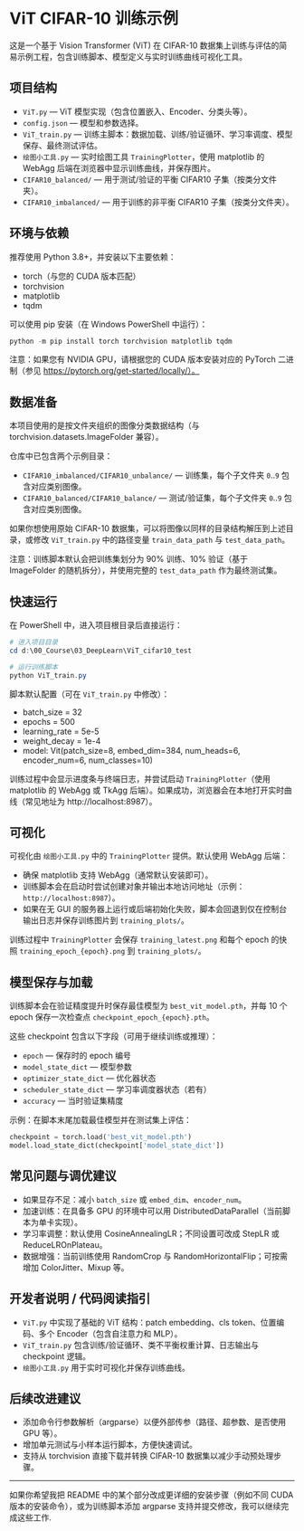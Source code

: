 # ViT CIFAR-10 训练示例

这是一个基于 Vision Transformer (ViT) 在 CIFAR-10 数据集上训练与评估的简易示例工程，包含训练脚本、模型定义与实时训练曲线可视化工具。

## 项目结构

- `ViT.py` — ViT 模型实现（包含位置嵌入、Encoder、分类头等）。
- `config.json` — 模型和参数选择。
- `ViT_train.py` — 训练主脚本：数据加载、训练/验证循环、学习率调度、模型保存、最终测试评估。
- `绘图小工具.py` — 实时绘图工具 `TrainingPlotter`，使用 matplotlib 的 WebAgg 后端在浏览器中显示训练曲线，并保存图片。
- `CIFAR10_balanced/` — 用于测试/验证的平衡 CIFAR10 子集（按类分文件夹）。
- `CIFAR10_imbalanced/` — 用于训练的非平衡 CIFAR10 子集（按类分文件夹）。

## 环境与依赖

推荐使用 Python 3.8+，并安装以下主要依赖：

- torch（与您的 CUDA 版本匹配）
- torchvision
- matplotlib
- tqdm

可以使用 pip 安装（在 Windows PowerShell 中运行）：

```powershell
python -m pip install torch torchvision matplotlib tqdm
```

注意：如果您有 NVIDIA GPU，请根据您的 CUDA 版本安装对应的 PyTorch 二进制（参见 https://pytorch.org/get-started/locally/）。

## 数据准备

本项目使用的是按文件夹组织的图像分类数据结构（与 torchvision.datasets.ImageFolder 兼容）。

仓库中已包含两个示例目录：

- `CIFAR10_imbalanced/CIFAR10_unbalance/` — 训练集，每个子文件夹 `0`..`9` 包含对应类别图像。
- `CIFAR10_balanced/CIFAR10_balance/` — 测试/验证集，每个子文件夹 `0`..`9` 包含对应类别图像。

如果你想使用原始 CIFAR-10 数据集，可以将图像以同样的目录结构解压到上述目录，或修改 `ViT_train.py` 中的路径变量 `train_data_path` 与 `test_data_path`。

注意：训练脚本默认会把训练集划分为 90% 训练、10% 验证（基于 ImageFolder 的随机拆分），并使用完整的 `test_data_path` 作为最终测试集。

## 快速运行

在 PowerShell 中，进入项目根目录后直接运行：

```powershell
# 进入项目目录
cd d:\00_Course\03_DeepLearn\ViT_cifar10_test

# 运行训练脚本
python ViT_train.py
```

脚本默认配置（可在 `ViT_train.py` 中修改）：

- batch_size = 32
- epochs = 500
- learning_rate = 5e-5
- weight_decay = 1e-4
- model: Vit(patch_size=8, embed_dim=384, num_heads=6, encoder_num=6, num_classes=10)

训练过程中会显示进度条与终端日志，并尝试启动 `TrainingPlotter`（使用 matplotlib 的 WebAgg 或 TkAgg 后端）。如果成功，浏览器会在本地打开实时曲线（常见地址为 http://localhost:8987）。

## 可视化

可视化由 `绘图小工具.py` 中的 `TrainingPlotter` 提供。默认使用 WebAgg 后端：

- 确保 matplotlib 支持 WebAgg（通常默认安装即可）。
- 训练脚本会在启动时尝试创建对象并输出本地访问地址（示例：`http://localhost:8987`）。
- 如果在无 GUI 的服务器上运行或后端初始化失败，脚本会回退到仅在控制台输出日志并保存训练图片到 `training_plots/`。

训练过程中 `TrainingPlotter` 会保存 `training_latest.png` 和每个 epoch 的快照 `training_epoch_{epoch}.png` 到 `training_plots/`。

## 模型保存与加载

训练脚本会在验证精度提升时保存最佳模型为 `best_vit_model.pth`，并每 10 个 epoch 保存一次检查点 `checkpoint_epoch_{epoch}.pth`。

这些 checkpoint 包含以下字段（可用于继续训练或推理）：

- `epoch` — 保存时的 epoch 编号
- `model_state_dict` — 模型参数
- `optimizer_state_dict` — 优化器状态
- `scheduler_state_dict` — 学习率调度器状态（若有）
- `accuracy` — 当时验证集精度

示例：在脚本末尾加载最佳模型并在测试集上评估：

```python
checkpoint = torch.load('best_vit_model.pth')
model.load_state_dict(checkpoint['model_state_dict'])
```

## 常见问题与调优建议

- 如果显存不足：减小 `batch_size` 或 `embed_dim`、`encoder_num`。
- 加速训练：在具备多 GPU 的环境中可以用 DistributedDataParallel（当前脚本为单卡实现）。
- 学习率调整：默认使用 CosineAnnealingLR；不同设置可改成 StepLR 或 ReduceLROnPlateau。
- 数据增强：当前训练使用 RandomCrop 与 RandomHorizontalFlip；可按需增加 ColorJitter、Mixup 等。

## 开发者说明 / 代码阅读指引

- `ViT.py` 中实现了基础的 ViT 结构：patch embedding、cls token、位置编码、多个 Encoder（包含自注意力和 MLP）。
- `ViT_train.py` 包含训练/验证循环、类不平衡权重计算、日志输出与 checkpoint 逻辑。
- `绘图小工具.py` 用于实时可视化并保存训练曲线。

## 后续改进建议

- 添加命令行参数解析（argparse）以便外部传参（路径、超参数、是否使用 GPU 等）。
- 增加单元测试与小样本运行脚本，方便快速调试。
- 支持从 torchvision 直接下载并转换 CIFAR-10 数据集以减少手动预处理步骤。

---

如果你希望我把 README 中的某个部分改成更详细的安装步骤（例如不同 CUDA 版本的安装命令），或为训练脚本添加 argparse 支持并提交修改，我可以继续完成这些工作.
